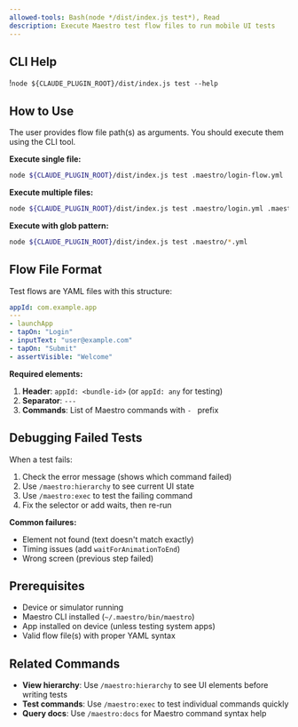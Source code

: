 ```yaml
---
allowed-tools: Bash(node */dist/index.js test*), Read
description: Execute Maestro test flow files to run mobile UI tests
---
```


## CLI Help

!`node ${CLAUDE_PLUGIN_ROOT}/dist/index.js test --help`

## How to Use

The user provides flow file path(s) as arguments. You should execute them using the CLI tool.

**Execute single file:**
```bash
node ${CLAUDE_PLUGIN_ROOT}/dist/index.js test .maestro/login-flow.yml
```

**Execute multiple files:**
```bash
node ${CLAUDE_PLUGIN_ROOT}/dist/index.js test .maestro/login.yml .maestro/signup.yml
```

**Execute with glob pattern:**
```bash
node ${CLAUDE_PLUGIN_ROOT}/dist/index.js test .maestro/*.yml
```

## Flow File Format

Test flows are YAML files with this structure:

```yaml
appId: com.example.app
---
- launchApp
- tapOn: "Login"
- inputText: "user@example.com"
- tapOn: "Submit"
- assertVisible: "Welcome"
```

**Required elements:**
1. **Header**: `appId: <bundle-id>` (or `appId: any` for testing)
2. **Separator**: `---`
3. **Commands**: List of Maestro commands with `- ` prefix

## Debugging Failed Tests

When a test fails:

1. Check the error message (shows which command failed)
2. Use `/maestro:hierarchy` to see current UI state
3. Use `/maestro:exec` to test the failing command
4. Fix the selector or add waits, then re-run

**Common failures:**
- Element not found (text doesn't match exactly)
- Timing issues (add `waitForAnimationToEnd`)
- Wrong screen (previous step failed)

## Prerequisites

- Device or simulator running
- Maestro CLI installed (`~/.maestro/bin/maestro`)
- App installed on device (unless testing system apps)
- Valid flow file(s) with proper YAML syntax

## Related Commands

- **View hierarchy**: Use `/maestro:hierarchy` to see UI elements before writing tests
- **Test commands**: Use `/maestro:exec` to test individual commands quickly
- **Query docs**: Use `/maestro:docs` for Maestro command syntax help
